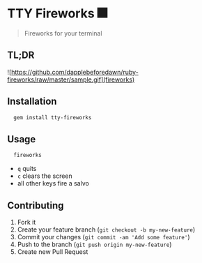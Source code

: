 # TTY Fireworks :fireworks:
> Fireworks for your terminal

## TL;DR
![https://github.com/dapplebeforedawn/ruby-fireworks/raw/master/sample.gif](fireworks)

## Installation
```bash
  gem install tty-fireworks
````

## Usage
```bash
  fireworks
```

 - `q` quits
 - `c` clears the screen
 - all other keys fire a salvo

## Contributing

1. Fork it
2. Create your feature branch (`git checkout -b my-new-feature`)
3. Commit your changes (`git commit -am 'Add some feature'`)
4. Push to the branch (`git push origin my-new-feature`)
5. Create new Pull Request
